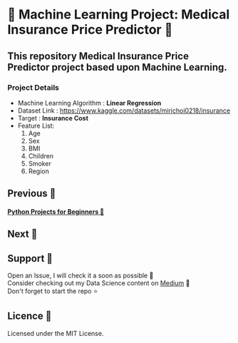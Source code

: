 # 🦕 Machine Learning Project: Medical Insurance Price Predictor 🦕
## This repository Medical Insurance Price Predictor project based upon Machine Learning. <br>
### Project Details <br>
* Machine Learning Algorithm : <b>Linear Regression</b><br>
* Dataset Link : https://www.kaggle.com/datasets/mirichoi0218/insurance <br>
* Target : <b>Insurance Cost</b>
* Feature List:
  1. Age
  2. Sex
  3. BMI
  4. Children
  5. Smoker
  6. Region

## Previous 🦉
#### <a href="https://github.com/Subhani-78/Beginner-Python-Projects">Python Projects for Beginners 🐍</a>

## Next 🐋


## Support 🐶

  Open an Issue, I will check it a soon as possible 👀 <br>
  Consider checking out my Data Science content on <a href="https://medium.com/@mujeeb.subhani78">Medium</a> 🚀 <br>
  Don't forget to start the repo ⭐
  
## Licence 🦊

Licensed under the MIT License.


